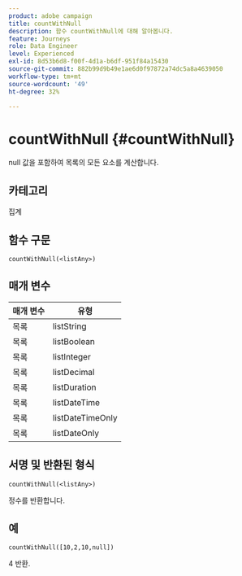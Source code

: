 ```yaml
---
product: adobe campaign
title: countWithNull
description: 함수 countWithNull에 대해 알아봅니다.
feature: Journeys
role: Data Engineer
level: Experienced
exl-id: 8d53b6d8-f00f-4d1a-b6df-951f84a15430
source-git-commit: 882b99d9b49e1ae6d0f97872a74dc5a8a4639050
workflow-type: tm+mt
source-wordcount: '49'
ht-degree: 32%

---
```


# countWithNull {#countWithNull}

null 값을 포함하여 목록의 모든 요소를 계산합니다.

## 카테고리

집계

## 함수 구문

`countWithNull(<listAny>)`

## 매개 변수

| 매개 변수 | 유형 |
|-----------|------------------|
| 목록 | listString |
| 목록 | listBoolean |
| 목록 | listInteger |
| 목록 | listDecimal |
| 목록 | listDuration |
| 목록 | listDateTime |
| 목록 | listDateTimeOnly |
| 목록 | listDateOnly |

## 서명 및 반환된 형식

`countWithNull(<listAny>)`

정수를 반환합니다.

## 예

`countWithNull([10,2,10,null])`

4 반환.
